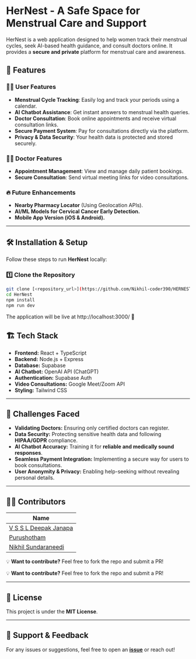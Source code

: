 # HerNest - A Safe Space for Menstrual Care and Support  

HerNest is a web application designed to help women track their menstrual cycles, seek AI-based health guidance, and consult doctors online. It provides a **secure and private** platform for menstrual care and awareness.  

## 🚀 Features  

### 👩‍💻 User Features  
- **Menstrual Cycle Tracking**: Easily log and track your periods using a calendar.  
- **AI Chatbot Assistance**: Get instant answers to menstrual health queries.  
- **Doctor Consultation**: Book online appointments and receive virtual consultation links.  
- **Secure Payment System**: Pay for consultations directly via the platform.  
- **Privacy & Data Security**: Your health data is protected and stored securely.  

### 👨‍⚕️ Doctor Features  
- **Appointment Management**: View and manage daily patient bookings.  
- **Secure Consultation**: Send virtual meeting links for video consultations.  

### 🔥 Future Enhancements  
- **Nearby Pharmacy Locator** (Using Geolocation APIs).  
- **AI/ML Models for Cervical Cancer Early Detection.**  
- **Mobile App Version (iOS & Android).**  

---

## 🛠️ Installation & Setup  

Follow these steps to run **HerNest** locally:  

### 1️⃣ Clone the Repository  
```sh
git clone [<repository_url>](https://github.com/Nikhil-coder390/HERNEST.git)
cd HerNest
npm install
npm run dev
```
The application will be live at http://localhost:3000/ 🚀

## 🏗️ Tech Stack  

- **Frontend:** React + TypeScript  
- **Backend:** Node.js + Express  
- **Database:** Supabase  
- **AI Chatbot:** OpenAI API (ChatGPT)  
- **Authentication:** Supabase Auth  
- **Video Consultations:** Google Meet/Zoom API  
- **Styling:** Tailwind CSS  

---

## 🛑 Challenges Faced  

- **Validating Doctors:** Ensuring only certified doctors can register.  
- **Data Security:** Protecting sensitive health data and following **HIPAA/GDPR** compliance.  
- **AI Chatbot Accuracy:** Training it for **reliable and medically sound responses**.  
- **Seamless Payment Integration:** Implementing a secure way for users to book consultations.  
- **User Anonymity & Privacy:** Enabling help-seeking without revealing personal details.  

---

## 👨‍💻 Contributors  

| Name |
|------|
| [V S S L Deepak Janapa](https://github.com/your-github-profile) |
| [Purushotham](https://github.com/contributor2) |
| [Nikhil Sundaraneedi](https://github.com/contributor3) |

💡 **Want to contribute?** Feel free to fork the repo and submit a PR!  


💡 **Want to contribute?** Feel free to fork the repo and submit a PR!  

---

## 📜 License  

This project is under the **MIT License**.  

---

## 🤝 Support & Feedback  

For any issues or suggestions, feel free to open an **[issue](https://github.com/your-repo/issues)** or reach out!  
